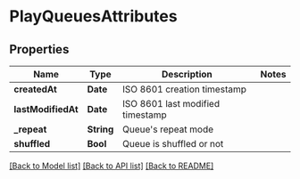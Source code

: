 # PlayQueuesAttributes

## Properties
Name | Type | Description | Notes
------------ | ------------- | ------------- | -------------
**createdAt** | **Date** | ISO 8601 creation timestamp | 
**lastModifiedAt** | **Date** | ISO 8601 last modified timestamp | 
**_repeat** | **String** | Queue&#39;s repeat mode | 
**shuffled** | **Bool** | Queue is shuffled or not | 

[[Back to Model list]](../README.md#documentation-for-models) [[Back to API list]](../README.md#documentation-for-api-endpoints) [[Back to README]](../README.md)


